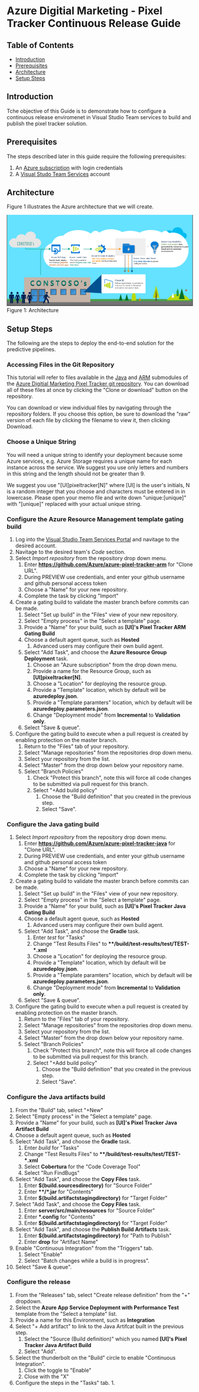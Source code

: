 # Azure Digitial Marketing - Pixel Tracker Continuous Release Guide

## Table of Contents
- [Introduction](#introduction)
- [Prerequisites](#prerequisites)
- [Architecture](#architecture)
- [Setup Steps](#setup-steps)

## Introduction

Tche objective of this Guide is to demonstrate how to configure a continuous release enviromenet in Visual Studio Team services to build and publish the pixel tracker solution.

## Prerequisites

The steps described later in this guide require the following prerequisites:

1.  An [Azure subscription](https://azure.microsoft.com/en-us/) with login credentials
2. A [Visual Studo Team Services](https://www.visualstudio.com/en-us/docs/setup-admin/team-services/sign-up-for-visual-studio-team-services) account

## Architecture

Figure 1 illustrates the Azure architecture that we will create.

 ![Figure 1: Architecture](../resources/architecture.png)
Figure 1: Architecture

## Setup Steps

The following are the steps to deploy the end-to-end solution for the predictive pipelines.

### Accessing Files in the Git Repository

This tutorial will refer to files available in the [Java](https://github.com/Azure/azure-pixel-tracker-java) and [ARM](https://github.com/Azure/azure-pixel-tracker-arm) submodules of the [Azure Digitial Marketing Pixel Tracker git repository](https://github.com/Azure/azure-pixel-tracker). You can download all of these files at once by clicking the "Clone or download" button on the repository.

You can download or view individual files by navigating through the repository folders. If you choose this option, be sure to download the "raw" version of each file by clicking the filename to view it, then clicking Download.

### Choose a Unique String

You will need a unique string to identify your deployment because some Azure services, e.g. Azure Storage requires a unique name for each instance across the service. We suggest you use only letters and numbers in this string and the length should not be greater than 9.
 
We suggest you use "[UI]pixeltracker[N]"  where [UI] is the user's initials,  N is a random integer that you choose and characters must be entered in in lowercase. Please open your memo file and write down "unique:[unique]" with "[unique]" replaced with your actual unique string.

### Configure the Azure Resource Management template gating build
1. Log into the [Visual Studio Team Services Portal](visualstudio.com/) and navitage to the desired account.
1. Navitage to the desired team's *Code* section.
1. Select *Import repository* from the repository drop down menu.
    1. Enter **https://github.com/Azure/azure-pixel-tracker-arm** for "Clone URL".
     1. During PREVIEW use credentials, and enter your github username and github personal access token
    1. Choose a "Name" for your new repository.
    1. Complete the task by clicking "Import"
1. Create a gating build to validate the master branch before commits can be made.
    1. Select "Set up build" in the "Files" view of your new repository.
    1. Select "Empty process" in the "Select a template" page.
    1. Provide a "Name" for your build, such as **[UI]'s Pixel Tracker ARM Gating Build**
    1. Choose a default agent queue, such as **Hosted**
        1. Advanced users may configure their own build agent.
    1. Select "Add Task", and choose the **Azure Resource Group Deployment** task.
        1. Choose an "Azure subscription" from the drop down menu. 
        1. Provide a name for the Resource Group, such as **[UI]pixeltracker[N]**.
        1. Choose a "Location" for deploying the resource group.
        1. Provide a "Template" location, which by default will be **azuredeploy.json**.
        1. Provide a "Template paramters" location, which by default will be **azuredeploy.parameters.json**.
        1. Change "Deployment mode" from **Incremental** to **Validation only**.
    1. Select "Save & queue".
 1. Configure the gating build to execute when a pull request is created by enabling protection on the master branch.
    1. Return to the "Files" tab of your repository. 
    1. Select "Manage repositories" from the repositories drop down menu. 
    1. Select your repository from the list. 
    1. Select "Master" from the drop down below your repository name. 
    1. Select "Branch Policies" 
        1. Check "Protect this branch", note this will force all code changes to be submitted via pull request for this branch. 
        1. Select "+Add build policy"
            1. Choose the "Build definition" that you created in the previous step.
            1. Select "Save".

### Configure the Java gating build
1. Select *Import repository* from the repository drop down menu.
    1. Enter **https://github.com/Azure/azure-pixel-tracker-java** for "Clone URL".
     1. During PREVIEW use credentials, and enter your github username and github personal access token
    1. Choose a "Name" for your new repository.
    1. Complete the task by clicking "Import"
1. Create a gating build to validate the master branch before commits can be made.
    1. Select "Set up build" in the "Files" view of your new repository.
    1. Select "Empty process" in the "Select a template" page.
    1. Provide a "Name" for your build, such as **[UI]'s Pixel Tracker Java Gating Build**
    1. Choose a default agent queue, such as **Hosted**
        1. Advanced users may configure their own build agent.
    1. Select "Add Task", and choose the **Gradle** task.
        1. Enter *test* for "Tasks"
        1. Change "Test Results Files" to **\*\*/build/test-results/test/TEST-*.xml**
        1. Choose a "Location" for deploying the resource group.
        1. Provide a "Template" location, which by default will be **azuredeploy.json**.
        1. Provide a "Template paramters" location, which by default will be **azuredeploy.parameters.json**.
        1. Change "Deployment mode" from **Incremental** to **Validation only**.
    1. Select "Save & queue".
 1. Configure the gating build to execute when a pull request is created by enabling protection on the master branch.
    1. Return to the "Files" tab of your repository. 
    1. Select "Manage repositories" from the repositories drop down menu. 
    1. Select your repository from the list. 
    1. Select "Master" from the drop down below your repository name. 
    1. Select "Branch Policies" 
        1. Check "Protect this branch", note this will force all code changes to be submitted via pull request for this branch. 
        1. Select "+Add build policy"
            1. Choose the "Build definition" that you created in the previous step.
            1. Select "Save".   
            
### Configure the Java artifacts build
1. From the "Build" tab, select "+New"
1. Select "Empty process" in the "Select a template" page.
1. Provide a "Name" for your build, such as **[UI]'s Pixel Tracker Java Artifact Build**
1. Choose a default agent queue, such as **Hosted**
1. Select "Add Task", and choose the **Gradle** task.
	1. Enter *build* for "Tasks"
	1. Change "Test Results Files" to **\*\*/build/test-results/test/TEST-*.xml**
	1. Select **Cobertura** for the "Code Coverage Tool"
	1. Select "Run FindBugs"
1. Select "Add Task", and choose the **Copy Files** task.
	1. Enter **$(build.sourcesdirectory)** for "Source Folder"
	1. Enter **\*\*/\*.jar** for "Contents"
	1. Enter **$(build.artifactstagingdirectory)** for "Target Folder"
1. Select "Add Task", and choose the **Copy Files** task.
	1. Enter **server/src/main/resources** for "Source Folder"
	1. Enter **\*.config** for "Contents"
	1. Enter **$(build.artifactstagingdirectory)** for "Target Folder"
1. Select "Add Task", and choose the **Publish Build Artifacts** task.
	1. Enter **$(build.artifactstagingdirectory)** for "Path to Publish"
	1. Enter **drop** for "Artifact Name"
1. Enable "Continuous Integration" from the "Triggers" tab.
	1. Select "Enable"
	1. Select "Batch changes while a build is in progress". 
1. Select "Save & queue".

### Configure the release
1. From the "Releases" tab, select "Create release definition" from the "+" dropdown.
1. Select the **Azure App Service Deployment with Performance Test** template from the "Select a template" list.
1. Provide a name for this Environment, such as **Integration**
1. Select "+ Add artifact" to link to the Java Artifcat built in the previous step.
	1. Select the "Source (Build definition)" which you named **[UI]'s Pixel Tracker Java Artifact Build**
	1. Select "Add".
1. Select the thunderbolt on the "Build" circle to enable "Continuous Integration".
	1. Click the toggle to "Enable" 
	1. Close with the "X"
1. Configure the steps in the "Tasks" tab. 
	1. 
